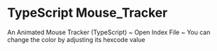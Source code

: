 # TypeScript Mouse_Tracker


An Animated Mouse Tracker (TypeScript)
~ Open Index File
~ You can change the color by adjusting its hexcode value
